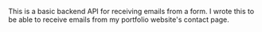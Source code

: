 This is a basic backend API for receiving emails from a form.
I wrote this to be able to receive emails from my portfolio website's contact page.
